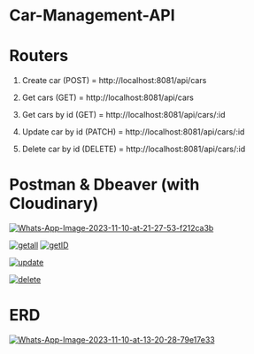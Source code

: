 # Car-Management-API


# Routers
1. Create car (POST) = http://localhost:8081/api/cars
   
2. Get cars (GET) = http://localhost:8081/api/cars
3. Get cars by id (GET) = http://localhost:8081/api/cars/:id
   
4. Update car by id (PATCH) = http://localhost:8081/api/cars/:id
   
5. Delete car by id (DELETE) = http://localhost:8081/api/cars/:id
   
# Postman & Dbeaver (with Cloudinary)
<a href="https://ibb.co/z5c7nmc"><img src="https://i.ibb.co/CtdM1wd/Whats-App-Image-2023-11-10-at-21-27-53-f212ca3b.jpg" alt="Whats-App-Image-2023-11-10-at-21-27-53-f212ca3b" border="0"></a>

<a href="https://ibb.co/zr96vnz"><img src="https://i.ibb.co/6m9XCnk/getall.jpg" alt="getall" border="0"></a>
<a href="https://ibb.co/QfhY8Vt"><img src="https://i.ibb.co/SPHVQgG/getID.jpg" alt="getID" border="0"></a>

<a href="https://ibb.co/BG9X8t4"><img src="https://i.ibb.co/68k36mv/update.jpg" alt="update" border="0"></a>

<a href="https://ibb.co/VtTTMVD"><img src="https://i.ibb.co/0crrYqZ/delete.jpg" alt="delete" border="0"></a>

# ERD
<a href="https://imgbb.com/"><img src="https://i.ibb.co/nc7dzv2/Whats-App-Image-2023-11-10-at-13-20-28-79e17e33.jpg" alt="Whats-App-Image-2023-11-10-at-13-20-28-79e17e33" border="0"></a>
